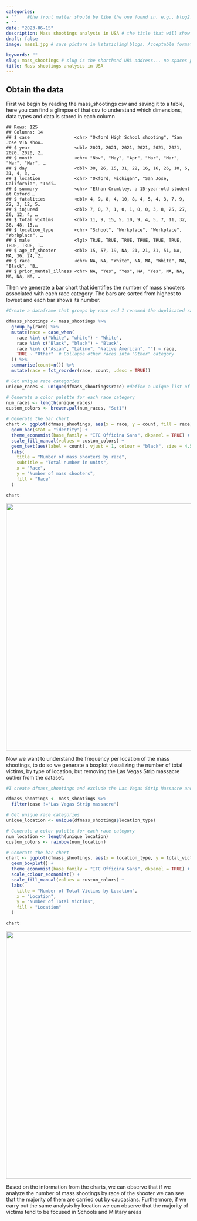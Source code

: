 ```yaml
---
categories:  
- ""    #the front matter should be like the one found in, e.g., blog2.md. It cannot be like the normal Rmd we used
- ""
date: "2023-06-15"
description: Mass shootings analysis in USA # the title that will show up once someone gets to this page
draft: false
image: mass1.jpg # save picture in \static\img\blogs. Acceptable formats= jpg, jpeg, or png . Your iPhone pics wont work

keywords: ""
slug: mass_shootings # slug is the shorthand URL address... no spaces plz
title: Mass shootings analysis in USA
---
```




## Obtain the data
First we begin by reading the mass_shootings csv and saving it to a table, here you can find a glimpse of that csv to understand which dimensions, data types and data is stored in each column


```
## Rows: 125
## Columns: 14
## $ case                 <chr> "Oxford High School shooting", "San Jose VTA shoo…
## $ year                 <dbl> 2021, 2021, 2021, 2021, 2021, 2021, 2020, 2020, 2…
## $ month                <chr> "Nov", "May", "Apr", "Mar", "Mar", "Mar", "Mar", …
## $ day                  <dbl> 30, 26, 15, 31, 22, 16, 16, 26, 10, 6, 31, 4, 3, …
## $ location             <chr> "Oxford, Michigan", "San Jose, California", "Indi…
## $ summary              <chr> "Ethan Crumbley, a 15-year-old student at Oxford …
## $ fatalities           <dbl> 4, 9, 8, 4, 10, 8, 4, 5, 4, 3, 7, 9, 22, 3, 12, 5…
## $ injured              <dbl> 7, 0, 7, 1, 0, 1, 0, 0, 3, 8, 25, 27, 26, 12, 4, …
## $ total_victims        <dbl> 11, 9, 15, 5, 10, 9, 4, 5, 7, 11, 32, 36, 48, 15,…
## $ location_type        <chr> "School", "Workplace", "Workplace", "Workplace", …
## $ male                 <lgl> TRUE, TRUE, TRUE, TRUE, TRUE, TRUE, TRUE, TRUE, T…
## $ age_of_shooter       <dbl> 15, 57, 19, NA, 21, 21, 31, 51, NA, NA, 36, 24, 2…
## $ race                 <chr> NA, NA, "White", NA, NA, "White", NA, "Black", "B…
## $ prior_mental_illness <chr> NA, "Yes", "Yes", NA, "Yes", NA, NA, NA, NA, NA, …
```
Then we generate a bar chart that identifies the number of mass shooters associated with each race category. The bars are sorted from highest to lowest and each bar shows its number.


```r
#Create a dataframe that groups by race and I renamed the duplicated race categories so that the information is collapsed into one variable per race category. Then I collapse all the others into Other. Afterwards, I reorder the information using fct_reorder and get it ready to plot it

dfmass_shootings <- mass_shootings %>% 
  group_by(race) %>% 
  mutate(race = case_when(
    race %in% c("White", "white") ~ "White", 
    race %in% c("Black", "black") ~ "Black", 
    race %in% c("Asian", "Latino", "Native American", "") ~ race,
    TRUE ~ "Other"  # Collapse other races into "Other" category
  )) %>% 
  summarise(count=n()) %>% 
  mutate(race = fct_reorder(race, count, .desc = TRUE))

# Get unique race categories
unique_races <- unique(dfmass_shootings$race) #define a unique list of categories

# Generate a color palette for each race category
num_races <- length(unique_races)
custom_colors <- brewer.pal(num_races, "Set1")

# Generate the bar chart
chart <- ggplot(dfmass_shootings, aes(x = race, y = count, fill = race)) +
  geom_bar(stat = "identity") +
  theme_economist(base_family = "ITC Officina Sans", dkpanel = TRUE) +
  scale_fill_manual(values = custom_colors) +
  geom_text(aes(label = count), vjust = 1, colour = "black", size = 4.5) +
  labs(
    title = "Number of mass shooters by race",
    subtitle = "Total number in units",
    x = "Race",
    y = "Number of mass shooters",
    fill = "Race"
  )

chart
```

<img src="/blogs/mass_shootings_files/figure-html/unnamed-chunk-3-1.png" width="672" />

Now we want to understand the frequency per location of the mass shootings, to do so we generate a boxplot visualizing the number of total victims, by type of location, but removing the Las Vegas Strip massacre outlier from the dataset.


```r
#I create dfmass_shootings and exclude the Las Vegas Strip Massacre and re plot the data using the same code as the question above

dfmass_shootings <- mass_shootings %>% 
  filter(case !="Las Vegas Strip massacre")

# Get unique race categories
unique_location <- unique(dfmass_shootings$location_type)

# Generate a color palette for each race category
num_location <- length(unique_location)
custom_colors <- rainbow(num_location)

# Generate the bar chart
chart <- ggplot(dfmass_shootings, aes(x = location_type, y = total_victims, fill = location_type)) +
  geom_boxplot() +
  theme_economist(base_family = "ITC Officina Sans", dkpanel = TRUE) +
  scale_colour_economist() + 
  scale_fill_manual(values = custom_colors) +
  labs(
    title = "Number of Total Victims by Location",
    x = "Location",
    y = "Number of Total Victims",
    fill = "Location"
  )

chart
```

<img src="/blogs/mass_shootings_files/figure-html/unnamed-chunk-4-1.png" width="672" />

Based on the information from the charts, we can observe that if we analyze the number of mass shootings by race of the shooter we can see that the majority of them are carried out by caucasians. 
Furthermore, if we carry out the same analysis by location we can observe that the majority of victims tend to be focused in Schools and Military areas
